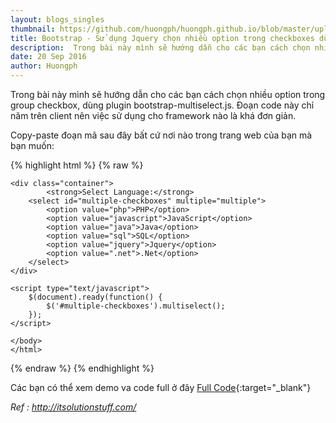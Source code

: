 ```yaml
---
layout: blogs_singles
thumbnail: https://github.com/huongph/huongph.github.io/blob/master/uploads/img/options-checkbox.png?raw=true
title: Bootstrap - Sử dụng Jquery chọn nhiều option trong checkboxes dùng plugin bootstrap-multiselect.js
description:  Trong bài này mình sẽ hướng dẫn cho các bạn cách chọn nhiều option trong group checkbox, dùng plugin bootstrap-multiselect.js. Đoạn code này chỉ năm trên client nên việc sử dụng cho framework nào là khá đơn giản.
date: 20 Sep 2016
author: Huongph
---
```


Trong bài này mình sẽ hướng dẫn cho các bạn cách chọn nhiều option trong group checkbox, dùng plugin bootstrap-multiselect.js. Đoạn code này chỉ năm trên client nên việc sử dụng cho framework nào là khá đơn giản.

Copy-paste đoạn mã sau đây bất cứ nơi nào trong trang web của bạn mà bạn muốn:

{% highlight html %}
{% raw %}
    <html lang="en">
    <head>
      <title>Demo jquery mutilple select</title>
      <script src="http://ajax.googleapis.com/ajax/libs/jquery/1.9.1/jquery.js"></script>
      <link rel="stylesheet" href="https://maxcdn.bootstrapcdn.com/bootstrap/3.3.6/css/bootstrap.min.css">
      <script type="text/javascript" src="https://maxcdn.bootstrapcdn.com/bootstrap/3.3.6/js/bootstrap.min.js"></script>
      <script src="https://cdnjs.cloudflare.com/ajax/libs/bootstrap-multiselect/0.9.13/js/bootstrap-multiselect.js"></script>
      <link rel="stylesheet" href="https://cdnjs.cloudflare.com/ajax/libs/bootstrap-multiselect/0.9.13/css/bootstrap-multiselect.css">
    </head>
    <body>

    <div class="container">
            <strong>Select Language:</strong>
        <select id="multiple-checkboxes" multiple="multiple">
            <option value="php">PHP</option>
            <option value="javascript">JavaScript</option>
            <option value="java">Java</option>
            <option value="sql">SQL</option>
            <option value="jquery">Jquery</option>
            <option value=".net">.Net</option>
        </select>
    </div>

    <script type="text/javascript">
        $(document).ready(function() {
            $('#multiple-checkboxes').multiselect();
        });
    </script>

    </body>
    </html>
{% endraw %}
{% endhighlight %}


Các bạn có thể xem demo va code full ở đây [Full Code](https://output.jsbin.com/kadata){:target="_blank"}

_Ref : http://itsolutionstuff.com/_


